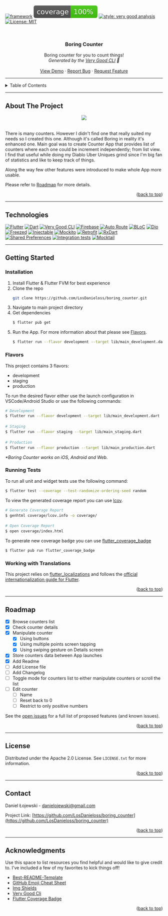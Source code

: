 <!-- Improved compatibility of back to top link: See: https://github.com/othneildrew/Best-README-Template/pull/73 -->
<a name="readme-top"></a>

[![framework][framework_badge]][framework_link]
![coverage][coverage_badge]
[![style: very good analysis][very_good_analysis_badge]][very_good_analysis_link]
[![License: MIT][license_badge]][license_link]

<br />
<div align="center">
  <h3 align="center">Boring Counter</h3>

  <p align="center">
    Boring counter for you to count things!
    <br />
    <i>Generated by the <a href=https://github.com/VeryGoodOpenSource/very_good_cli>Very Good CLI</a> 🤖</i>
    <br />
    <br />
    <a href="https://github.com/LosDanieloss/boring_counter">View Demo</a>
    ·
    <a href="https://github.com/LosDanieloss/boring_counter/issues">Report Bug</a>
    ·
    <a href="https://github.com/LosDanieloss/boring_counter/issues">Request Feature</a>
  </p>
</div> 




---


<!-- TABLE OF CONTENTS -->
<details>
  <summary>Table of Contents</summary>
  <ol>
    <li><a href="#about-the-project">About The Project</a></li>
    <li><a href="#technologies">Technologies</a></li>
    <li>
      <a href="#getting-started">Getting Started</a>
      <ul>
        <li><a href="#installation">Installation</a></li>
        <li><a href="#flavors">Flavors</a></li>
        <li><a href="#running-tests">Running Tests</a></li>
        <li><a href="#working-with-translations">Working with Translations</a></li>
      </ul>
    </li>
    <li><a href="#roadmap">Roadmap</a></li>
    <li><a href="#license">License</a></li>
    <li><a href="#contact">Contact</a></li>
    <li><a href="#acknowledgments">Acknowledgments</a></li>
  </ol>
</details>


---


## About The Project

<div align="center">
	<img src="https://drive.google.com/uc?id=1hkfutlSWnpgwY0cOlmFgxQPmKhYX4pUP" />
	<br />
	<br />
</div>

There is many counters. However I didn't find one that really suited my needs so I created this one. Although it's called Boring in reality it's enhanced one. Main goal was to create Counter App that provides list of counters where each one could be increment independently; from list view. I find that useful while doing my Diablo Uber Uniques grind since I'm big fan of statistics and like to keep track of things.

Along the way few other features were introduced to make whole App more usable. 

Please refer to [Roadmap](#roadmap) for more details.

<p align="right">(<a href="#readme-top">back to top</a>)</p>


---


## Technologies
[![Flutter][technology-flutter]][technology-flutter-url]
[![Dart][technology-dart]][technology-dart-url]
[![Very Good CLI][technology-vgv-cli]][technology-vgv-cli-url]
[![Firebase][technology-firebase]][technology-firebase-url]
[![Auto Route][technology-auto_route]][technology-auto_route-url]
[![BLoC][technology-bloc]][technology-bloc-url]
[![Dio][technology-dio]][technology-dio-url]
[![Freezed][technology-freezed]][technology-freezed-url]
[![Injectable][technology-injectable]][technology-injectable-url]
[![Mockito][technology-mockito]][technology-mockito-url]
[![Retrofit][technology-retrofit]][technology-retrofit-url]
[![RxDart][technology-rxdart]][technology-rxdart-url]
[![Shared Preferences][technology-shared_preferences]][technology-shared_preferences-url]
[![Integration tests][technology-integration_tests]][technology-integration_tests-url]
[![Mocktail][technology-mocktail]][technology-mocktail-url]

---


## Getting Started

### Installation

1. Install Flutter & Flutter FVM for best experience
1. Clone the repo
   ```sh
   git clone https://github.com/LosDanieloss/boring_counter.git
   ```
2. Navigate to main project directory
3. Get dependencies
   ```sh
   $ flutter pub get
   ```
4. Run the App. For more information about that please see [Flavors](#flavors).
   ```sh
   $ flutter run --flavor development --target lib/main_development.dart
   ```


### Flavors

This project contains 3 flavors:

- development
- staging
- production

To run the desired flavor either use the launch configuration in VSCode/Android Studio or use the following commands:

```sh
# Development
$ flutter run --flavor development --target lib/main_development.dart

# Staging
$ flutter run --flavor staging --target lib/main_staging.dart

# Production
$ flutter run --flavor production --target lib/main_production.dart
```

_\*Boring Counter works on iOS, Android and Web._


### Running Tests

To run all unit and widget tests use the following command:

```sh
$ flutter test --coverage --test-randomize-ordering-seed random
```

To view the generated coverage report you can use [lcov](https://github.com/linux-test-project/lcov).

```sh
# Generate Coverage Report
$ genhtml coverage/lcov.info -o coverage/

# Open Coverage Report
$ open coverage/index.html
```

To generate new coverage badge you can use [flutter_coverage_badge](https://github.com/amondnet/flutter_coverage_badge)

```sh
$ flutter pub run flutter_coverage_badge
```


### Working with Translations

This project relies on [flutter_localizations][flutter_localizations_link] and follows the [official internationalization guide for Flutter][internationalization_link].

<p align="right">(<a href="#readme-top">back to top</a>)</p>


---


## Roadmap

- [X] Browse counters list
- [X] Check counter details
- [X] Manipulate counter
	- [X] Using buttons
 	- [X] Using multiple points screen tapping
  	- [X] Using swiping gesture on Details screen
- [X] Store counters data between App launches
- [X] Add Readme
- [ ] Add License file
- [ ] Add Changelog
- [ ] Toggle mode for counters list to either manipulate counters or scroll the list
- [ ] Edit counter
	- [ ] Name
 	- [ ] Reset back to 0
  	- [ ] Restrict to only positive numbers

See the [open issues](https://github.com/LosDanieloss/boring_counter/issues) for a full list of proposed features (and known issues).

<p align="right">(<a href="#readme-top">back to top</a>)</p>


---


## License

Distributed under the Apache 2.0 License. See `LICENSE.txt` for more information.

<p align="right">(<a href="#readme-top">back to top</a>)</p>


---


## Contact

Daniel Łojewski - danielojewski@gmail.com

Project Link: [https://github.com/LosDanieloss/boring_counter](https://github.com/LosDanieloss/boring_counter)

<p align="right">(<a href="#readme-top">back to top</a>)</p>


---


## Acknowledgments

Use this space to list resources you find helpful and would like to give credit to. I've included a few of my favorites to kick things off!

* [Best-README-Template](https://github.com/othneildrew/Best-README-Template?tab=readme-ov-file#prerequisites)
* [GitHub Emoji Cheat Sheet](https://www.webpagefx.com/tools/emoji-cheat-sheet)
* [Img Shields](https://shields.io)
* [Very Good Cli][very_good_cli_link]
* [Flutter Coverage Badge](https://github.com/amondnet/flutter_coverage_badge)

<p align="right">(<a href="#readme-top">back to top</a>)</p>

<!-- MARKDOWN LINKS & IMAGES -->
[framework_badge]: https://img.shields.io/badge/framework-Flutter-blue.svg
[framework_link]: https://docs.flutter.dev/
[coverage_badge]: coverage_badge.svg
[flutter_localizations_link]: https://api.flutter.dev/flutter/flutter_localizations/flutter_localizations-library.html
[internationalization_link]: https://flutter.dev/docs/development/accessibility-and-localization/internationalization
[license_badge]: https://img.shields.io/badge/license-Apache_2.0-green.svg
[license_link]: https://www.apache.org/licenses/LICENSE-2.0
[very_good_analysis_badge]: https://img.shields.io/badge/style-very_good_analysis-B22C89.svg
[very_good_analysis_link]: https://pub.dev/packages/very_good_analysis
[very_good_cli_link]: https://github.com/VeryGoodOpenSource/very_good_cli

[technology-flutter]: https://img.shields.io/badge/flutter-1a2d8f?style=for-the-badge&logo=flutter&logoColor=blue
[technology-flutter-url]: https://flutter.dev/
[technology-dart]: https://img.shields.io/badge/dart-1a2d8f?style=for-the-badge&logo=dart&logoColor=blue
[technology-dart-url]: https://dart.dev/
[technology-vgv-cli]: https://img.shields.io/badge/Very_Good_CLI-1a2d8f?style=for-the-badge&logo=vgv&logoColor=pink
[technology-vgv-cli-url]: [very_good_cli_link]
[technology-firebase]: https://img.shields.io/badge/Firebase-1a2d8f?style=for-the-badge&logo=firebase&logoColor=orange
[technology-firebase-url]: https://firebase.google.com/
[technology-auto_route]: https://img.shields.io/badge/auto_route-1a2d8f?style=for-the-badge&logo=auto_route&logoColor=blue
[technology-auto_route-url]: https://pub.dev/packages/auto_route
[technology-bloc]: https://img.shields.io/badge/BLoC-1a2d8f?style=for-the-badge&logo=bloc&logoColor=blue
[technology-bloc-url]: https://pub.dev/packages/flutter_bloc
[technology-dio]: https://img.shields.io/badge/dio-1a2d8f?style=for-the-badge&logo=dio&logoColor=blue
[technology-dio-url]: https://pub.dev/packages/dio
[technology-freezed]: https://img.shields.io/badge/freezed-1a2d8f?style=for-the-badge&logo=freezed&logoColor=blue
[technology-freezed-url]: https://pub.dev/packages/freezed
[technology-injectable]: https://img.shields.io/badge/injectable-1a2d8f?style=for-the-badge&logo=injectable&logoColor=blue
[technology-injectable-url]: https://pub.dev/packages/injectable
[technology-mockito]: https://img.shields.io/badge/mockito-1a2d8f?style=for-the-badge&logo=mockito&logoColor=blue
[technology-mockito-url]: https://pub.dev/packages/mockito
[technology-retrofit]: https://img.shields.io/badge/retrofit-1a2d8f?style=for-the-badge&logo=retrofit&logoColor=blue
[technology-retrofit-url]: https://pub.dev/packages/retrofit
[technology-rxdart]: https://img.shields.io/badge/RxDart-1a2d8f?style=for-the-badge&logo=ReactiveX&logoColor=B7178C
[technology-rxdart-url]: https://pub.dev/packages/rxdart
[technology-shared_preferences]: https://img.shields.io/badge/Shared_preferences_plugin-1a2d8f?style=for-the-badge&logo=shared_preferences&logoColor=blue
[technology-shared_preferences-url]: https://pub.dev/packages/shared_preferences
[technology-integration_tests]: https://img.shields.io/badge/integration_tests-1a2d8f?style=for-the-badge&logo=integration_tests&logoColor=blue
[technology-integration_tests-url]: https://docs.flutter.dev/testing/integration-tests
[technology-mocktail]: https://img.shields.io/badge/mocktail-1a2d8f?style=for-the-badge&logo=mocktail&logoColor=blue
[technology-mocktail-url]: https://pub.dev/packages/mocktail
